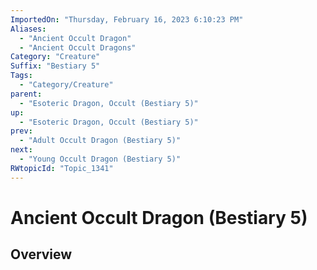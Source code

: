 ```yaml
---
ImportedOn: "Thursday, February 16, 2023 6:10:23 PM"
Aliases:
  - "Ancient Occult Dragon"
  - "Ancient Occult Dragons"
Category: "Creature"
Suffix: "Bestiary 5"
Tags:
  - "Category/Creature"
parent:
  - "Esoteric Dragon, Occult (Bestiary 5)"
up:
  - "Esoteric Dragon, Occult (Bestiary 5)"
prev:
  - "Adult Occult Dragon (Bestiary 5)"
next:
  - "Young Occult Dragon (Bestiary 5)"
RWtopicId: "Topic_1341"
---
```

# Ancient Occult Dragon (Bestiary 5)
## Overview
